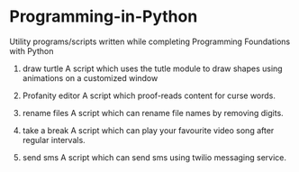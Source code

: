 # Programming-in-Python
Utility programs/scripts written while completing Programming Foundations with Python

1. draw turtle
   A script which uses the tutle module to draw shapes using animations on a customized window
   
2. Profanity editor
   A script which proof-reads content for curse words.
   
3. rename files
   A script which can rename file names by removing digits.
  
4. take a break
   A script which can play your favourite video song after regular intervals.
   
5. send sms
   A script which can send sms using twilio messaging service.
  
